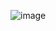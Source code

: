 ![image](https://github.com/Sameer455/Bharat-Intern-/assets/136076879/ec70fbac-e941-4443-9de8-f4f68a52bd08)

